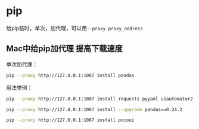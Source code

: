 # pip

给pip临时，单次，加代理，可以用`--proxy proxy_address`

## Mac中给pip加代理 提高下载速度

单次加代理：

```bash
pip --proxy http://127.0.0.1:1087 install pandas
```

用法举例：

```bash
pip --proxy http://127.0.0.1:1087 install requests pyyaml uiautomator2 selenium tldextract pymongo redis pandas numpy

pip --proxy http://127.0.0.1:1087 install --upgrade pandas==0.24.2

pip --proxy http://127.0.0.1:1087 install pocoui
```
